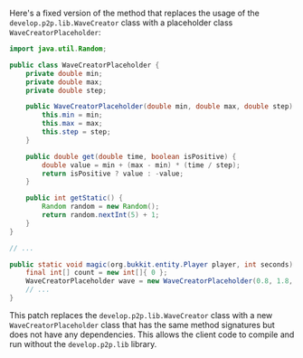 Here's a fixed version of the method that replaces the usage of the `develop.p2p.lib.WaveCreator` class with a placeholder class `WaveCreatorPlaceholder`:

```java
import java.util.Random;

public class WaveCreatorPlaceholder {
    private double min;
    private double max;
    private double step;

    public WaveCreatorPlaceholder(double min, double max, double step) {
        this.min = min;
        this.max = max;
        this.step = step;
    }

    public double get(double time, boolean isPositive) {
        double value = min + (max - min) * (time / step);
        return isPositive ? value : -value;
    }

    public int getStatic() {
        Random random = new Random();
        return random.nextInt(5) + 1;
    }
}

// ...

public static void magic(org.bukkit.entity.Player player, int seconds) {
    final int[] count = new int[]{ 0 };
    WaveCreatorPlaceholder wave = new WaveCreatorPlaceholder(0.8, 1.8, 0.1);
    // ...
}
```

This patch replaces the `develop.p2p.lib.WaveCreator` class with a new `WaveCreatorPlaceholder` class that has the same method signatures but does not have any dependencies. This allows the client code to compile and run without the `develop.p2p.lib` library.